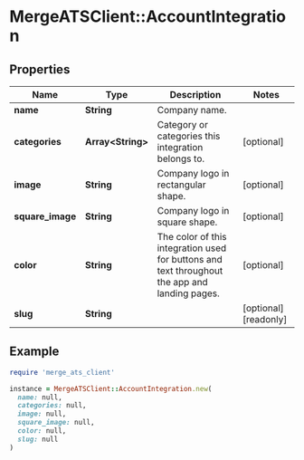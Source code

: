 # MergeATSClient::AccountIntegration

## Properties

| Name | Type | Description | Notes |
| ---- | ---- | ----------- | ----- |
| **name** | **String** | Company name. |  |
| **categories** | **Array&lt;String&gt;** | Category or categories this integration belongs to. | [optional] |
| **image** | **String** | Company logo in rectangular shape. | [optional] |
| **square_image** | **String** | Company logo in square shape. | [optional] |
| **color** | **String** | The color of this integration used for buttons and text throughout the app and landing pages. | [optional] |
| **slug** | **String** |  | [optional][readonly] |

## Example

```ruby
require 'merge_ats_client'

instance = MergeATSClient::AccountIntegration.new(
  name: null,
  categories: null,
  image: null,
  square_image: null,
  color: null,
  slug: null
)
```

